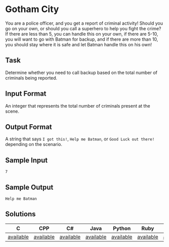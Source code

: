 # Gotham City

You are a police officer, and you get a report of criminal activity! Should you go on your own, or should you call a superhero to help you fight the crime? If there are less than 5, you can handle this on your own, if there are 5-10, you will want to go with Batman for backup, and if there are more than 10, you should stay where it is safe and let Batman handle this on his own!

## Task
Determine whether you need to call backup based on the total number of criminals being reported.

## Input Format
An integer that represents the total number of criminals present at the scene.

## Output Format
A string that says `I got this!`, `Help me Batman`, or `Good Luck out there!` depending on the scenario.

## Sample Input
```
7
```

## Sample Output
```
Help me Batman
```

## Solutions

 C | CPP | C# | Java | Python | Ruby | Swift
---|-----|----|------|--------|------|------
[available](/sololearn/GothamCity/GothamCity.c) | [available](/sololearn/GothamCity/GothamCity.cpp) | [available](/sololearn/GothamCity/GothamCity.cs) | [available](/sololearn/GothamCity/GothamCity.java) | [available](/sololearn/GothamCity/GothamCity.py) | [available](/sololearn/GothamCity/GothamCity.rb) | [available](/sololearn/GothamCity/GothamCity.swift)